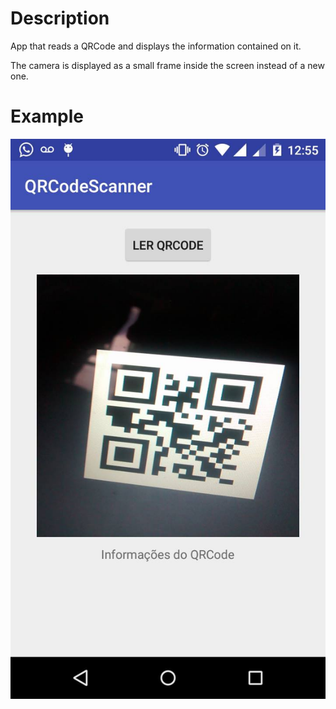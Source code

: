 # Description

App that reads a QRCode and displays the information contained on it.

The camera is displayed as a small frame inside the screen instead of a new one.

# Example

![alt tag](preview.jpg)

